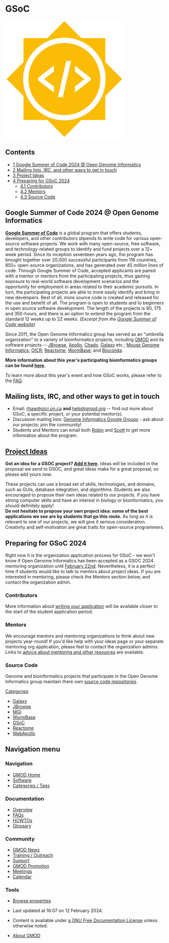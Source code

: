 



<span id="top"></span>




# <span dir="auto">GSoC</span>











[<img src="https://raw.githubusercontent.com/GMOD/gmod.github.io/main/mediawiki/images/5/5d/GoogleSummer_2016logo.jpg"
width="373" height="373" alt="GoogleSummer 2016logo.jpg" />](GSoC "GSoC")




## Contents



- [<span class="tocnumber">1</span> <span class="toctext">Google Summer
  of Code 2024 @ Open Genome
  Informatics</span>](#Google_Summer_of_Code_2024_.40_Open_Genome_Informatics)
- [<span class="tocnumber">2</span> <span class="toctext">Mailing lists,
  IRC, and other ways to get in
  touch</span>](#Mailing_lists.2C_IRC.2C_and_other_ways_to_get_in_touch)
- [<span class="tocnumber">3</span> <span class="toctext">Project
  Ideas</span>](#Project_Ideas)
- [<span class="tocnumber">4</span> <span class="toctext">Preparing for
  GSoC 2024</span>](#Preparing_for_GSoC_2024)
  - [<span class="tocnumber">4.1</span>
    <span class="toctext">Contributors</span>](#Contributors)
  - [<span class="tocnumber">4.2</span>
    <span class="toctext">Mentors</span>](#Mentors)
  - [<span class="tocnumber">4.3</span> <span class="toctext">Source
    Code</span>](#Source_Code)



## <span id="Google_Summer_of_Code_2024_.40_Open_Genome_Informatics" class="mw-headline">Google Summer of Code 2024 @ Open Genome Informatics</span>

**<a href="https://summerofcode.withgoogle.com/" class="external text"
rel="nofollow">Google Summer of Code</a>** is a global program that
offers students, developers, and other contributors stipends to write
code for various open-source software projects. We work with many
open-source, free software, and technology-related groups to identify
and fund projects over a 12+ week period. Since its inception seventeen
years ago, the program has brought together over 20,000 successful
participants from 116 countries, 850+ open-source organizations, and has
generated over 45 million lines of code. Through Google Summer of Code,
accepted applicants are paired with a mentor or mentors from the
participating projects, thus gaining exposure to real-world software
development scenarios and the opportunity for employment in areas
related to their academic pursuits. In turn, the participating projects
are able to more easily identify and bring in new developers. Best of
all, more source code is created and released for the use and benefit of
all. The program is open to students and to beginners in open source
software development. The length of the projects is 90, 175 and
350-hours, and there is an option to extend the program from the
standard 12 weeks up to 22 weeks. (*Excerpt from the
<a href="https://summerofcode.withgoogle.com/" class="external text"
rel="nofollow">Google Summer of Code website</a>*)

Since 2011, the Open Genome Informatics group has served as an "umbrella
organization" to a variety of bioinformatics projects, including
[GMOD](Main_Page "Main Page") and its software projects --
[JBrowse](JBrowse.1 "JBrowse"), [Apollo](Apollo.1 "Apollo"),
<a href="Chado" class="mw-redirect" title="Chado">Chado</a>,
[Galaxy](Galaxy.1 "Galaxy") etc.;
<a href="http://www.informatics.jax.org/" class="external text"
rel="nofollow">Mouse Genome Informatics</a>;
<a href="https://oicr.on.ca/research-portfolio/" class="external text"
rel="nofollow">OICR</a>;
<a href="http://www.reactome.org" class="external text"
rel="nofollow">Reactome</a>;
<a href="http://www.wormbase.org" class="external text"
rel="nofollow">WormBase</a>; and
<a href="https://bioconda.github.io/" class="external text"
rel="nofollow">Bioconda</a>.

**More information about this year's participating bioinformatics groups
can be found [here](GSOC_Groups "GSOC Groups").**

To learn more about this year's event and how GSoC works, please refer
to the <a href="https://developers.google.com/open-source/gsoc/faq"
class="external text" rel="nofollow">FAQ</a>.

## <span id="Mailing_lists.2C_IRC.2C_and_other_ways_to_get_in_touch" class="mw-headline">Mailing lists, IRC, and other ways to get in touch</span>

- Email: <a href="mailto:rhaw@oicr.on.ca" class="external text"
  rel="nofollow">rhaw@oicr.on.ca</a> **and**
  <a href="mailto:help@gmod.org" class="external text"
  rel="nofollow">help@gmod.org</a> -- find out more about GSoC, a
  specific project, or your potential mentor(s).
- Discussion mailing lists:
  <a href="http://groups.google.com/group/genome-informatics"
  class="external text" rel="nofollow">Genome Informatics Google
  Groups</a> - ask about our projects; join the community!
- Students and Mentors can email both
  [Robin](User%3ARobin.haw "User%3ARobin.haw") and
  [Scott](User%3AScott "User%3AScott") to get more information about the
  program.

## <span id="Project_Ideas" class="mw-headline"> [Project Ideas](GSOC_Project_Ideas_2024 "GSOC Project Ideas 2024")</span>

**Got an idea for a GSOC project? [Add it
here](GSOC_Project_Ideas_2022 "GSOC Project Ideas 2022").** Ideas will
be included in the proposal we send to GSOC, and great ideas make for a
great proposal, so please add yours now.

These projects can use a broad set of skills, technologies, and domains,
such as GUIs, database integration, and algorithms. Students are also
encouraged to propose their own ideas related to our projects. If you
have strong computer skills and have an interest in biology or
bioinformatics, you should definitely apply!  
**Do not hesitate to propose your own project idea: some of the best
applications we see are by students that go this route.** As long as it
is relevant to one of our projects, we will give it serious
consideration. Creativity and self-motivation are great traits for
open-source programmers.

## <span id="Preparing_for_GSoC_2024" class="mw-headline">Preparing for GSoC 2024</span>

Right now it is the organization application process for GSoC - we won't
know if Open Genome Informatics has been accepted as a GSOC 2024
mentoring organization until
<a href="https://developers.google.com/open-source/gsoc/timeline"
class="external text" rel="nofollow">February 22nd</a>. Nevertheless, it
is a perfect time if students would like to talk to mentors about
project ideas. If you are interested in mentoring, please check the
Mentors section below, and contact the organization admin.

### <span id="Contributors" class="mw-headline">Contributors</span>

More information about [writing your
application](GSOC_Applications_Guide "GSOC Applications Guide") will be
available closer to the start of the student application period.

### <span id="Mentors" class="mw-headline">Mentors</span>

We encourage mentors and mentoring organizations to think about new
projects year-round! If you'd like help with your ideas page or your
separate mentoring org application, please feel to contact the
organization admins. Links to [advice about mentoring and other
resources](GSOC_Mentoring_Guide "GSOC Mentoring Guide") are available.

### <span id="Source_Code" class="mw-headline">Source Code</span>

Genome and bioinformatics projects that participate in the Open Genome
Informatics group maintain there own [source code
repositories](Source_Code_Repositories "Source Code Repositories").




[Categories](Special%3ACategories "Special%3ACategories"):

- [Galaxy](Category%3AGalaxy "Category%3AGalaxy")
- [JBrowse](Category%3AJBrowse "Category%3AJBrowse")
- [MGI](Category%3AMGI "Category%3AMGI")
- [WormBase](Category%3AWormBase "Category%3AWormBase")
- [GSoC](Category%3AGSoC "Category%3AGSoC")
- <a
  href="http://gmod.org/mediawiki/index.php?title=Category%3AReactome&amp;action=edit&amp;redlink=1"
  class="new" title="Category%3AReactome (page does not exist)">Reactome</a>
- <a
  href="http://gmod.org/mediawiki/index.php?title=Category%3AWebApollo&amp;action=edit&amp;redlink=1"
  class="new"
  title="Category%3AWebApollo (page does not exist)">WebApollo</a>






## Navigation menu






### 



<a href="Main_Page"
style="background-image: url(../images/GMOD-cogs.png);"
title="Visit the main page"></a>


### Navigation



- <span id="n-GMOD-Home">[GMOD Home](Main_Page)</span>
- <span id="n-Software">[Software](GMOD_Components)</span>
- <span id="n-Categories-.2F-Tags">[Categories /
  Tags](Categories)</span>




### Documentation



- <span id="n-Overview">[Overview](Overview)</span>
- <span id="n-FAQs">[FAQs](Category%3AFAQ)</span>
- <span id="n-HOWTOs">[HOWTOs](Category%3AHOWTO)</span>
- <span id="n-Glossary">[Glossary](Glossary)</span>




### Community



- <span id="n-GMOD-News">[GMOD News](GMOD_News)</span>
- <span id="n-Training-.2F-Outreach">[Training /
  Outreach](Training_and_Outreach)</span>
- <span id="n-Support">[Support](Support)</span>
- <span id="n-GMOD-Promotion">[GMOD Promotion](GMOD_Promotion)</span>
- <span id="n-Meetings">[Meetings](Meetings)</span>
- <span id="n-Calendar">[Calendar](Calendar)</span>




### Tools

- <span id="t-smwbrowselink"><a href="Special%3ABrowse/GSoC" rel="smw-browse">Browse properties</a></span>



- <span id="footer-info-lastmod">Last updated at 16:07 on 12 February
  2024.</span>
<!-- - <span id="footer-info-viewcount">809,743 page views.</span> -->
- <span id="footer-info-copyright">Content is available under
  <a href="http://www.gnu.org/licenses/fdl-1.3.html" class="external"
  rel="nofollow">a GNU Free Documentation License</a> unless otherwise
  noted.</span>

<!-- -->

- <span id="footer-places-about">[About
  GMOD](GMOD%3AAbout "GMOD%3AAbout")</span>

<!-- -->




